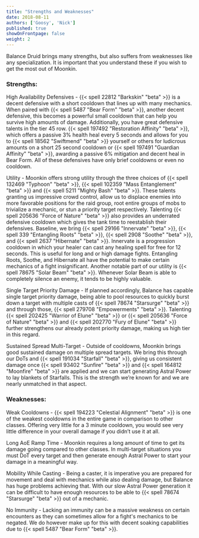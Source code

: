 ```yaml
---
title: "Strengths and Weaknesses"
date: 2018-08-11
authors: ['Goosy', 'Nick']
published: true
showOnFrontpage: false
weight: 2
---
```


Balance Druid brings many strengths, but also suffers from weaknesses like any specialization. It is important that you understand these if you wish to get the most out of Moonkin. 

### Strengths:

High Availability Defensives - {{< spell 22812 "Barkskin" "beta" >}} is a decent defensive with a short cooldown that lines up with many mechanics. When paired with {{< spell 5487 "Bear Form" "beta" >}}, another decent defensive, this becomes a powerful small cooldown that can help you survive high amounts of damage. Additionally, you have great defensive talents in the tier 45 row. {{< spell 197492 "Restoration Affinity" "beta" >}}, which offers a passive 3% health heal every 5 seconds and allows for you to {{< spell 18562 "Swiftmend" "beta" >}} yourself or others for ludicrous amounts on a short 25 second cooldown or {{< spell 197491 "Guardian Affinity" "beta" >}}, awarding a passive 6% mitigation and decent heal in Bear Form. All of these defensives have only brief cooldowns or even no cooldown.

Utility - Moonkin offers strong utility through the three choices of {{< spell 132469 "Typhoon" "beta" >}}, {{< spell 102359 "Mass Entanglement" "beta" >}} and {{< spell 5211 "Mighty Bash" "beta" >}}. These talents granting us impressive crowd control, allow us to displace enemies into more favorable positions for the raid group, root entire groups of mobs to trivialize a mechanic, or stun a priority target respectively. Talenting {{< spell 205636 "Force of Nature" "beta" >}} also provides an underrated defensive cooldown which gives the tank time to reestablish their defensives. Baseline, we bring {{< spell 29166 "Innervate" "beta" >}}, {{< spell 339 "Entangling Roots" "beta" >}}, {{< spell 2908 "Soothe" "beta" >}}, and {{< spell 2637 "Hibernate" "beta" >}}. Innervate is a progression cooldown in which your healer can cast any healing spell for free for 12 seconds. This is useful for long and or high damage fights. Entangling Roots, Soothe, and Hibernate all have the potential to make certain mechanics of a fight insignificant. Another notable part of our utility is {{< spell 78675 "Solar Beam" "beta" >}}. Whenever Solar Beam is able to completely silence an enemy, it tends to be highly valuable.

Single Target Priority Damage - If planned accordingly, Balance has capable single target priority damage, being able to pool resources to quickly burst down a target with multiple casts of {{< spell 78674 "Starsurge" "beta" >}} and through those, {{< spell 279708 "Empowerments" "beta" >}}. Talenting {{< spell 202425 "Warrior of Elune" "beta" >}} or {{< spell 205636 "Force of Nature" "beta" >}} and {{< spell 202770 "Fury of Elune" "beta" >}} further strengthens our already potent priority damage, making us high tier in this regard.

Sustained Spread Multi-Target - Outside of cooldowns, Moonkin brings good sustained damage on multiple spread targets. We bring this through our DoTs and {{< spell 191034 "Starfall" "beta" >}}, giving us consistent damage once {{< spell 93402 "Sunfire" "beta" >}} and {{< spell 164812 "Moonfire" "beta" >}} are applied and we can start generating Astral Power to lay blankets of Starfalls. This is the strength we’re known for and we are nearly unmatched in that aspect.

### Weaknesses:

Weak Cooldowns - {{< spell 194223 "Celestial Alignment" "beta" >}} is one of the weakest cooldowns in the entire game in comparison to other classes. Offering very little for a 3 minute cooldown, you would see very little difference in your overall damage if you didn’t use it at all.

Long AoE Ramp Time - Moonkin requires a long amount of time to get its damage going compared to other classes. In multi-target situations you must DoT every target and then generate enough Astral Power to start your damage in a meaningful way.

Mobility While Casting - Being a caster, it is imperative you are prepared for movement and deal with mechanics while also dealing damage, but Balance has huge problems achieving that. With our slow Astral Power generation it can be difficult to have enough resources to be able to {{< spell 78674 "Starsurge" "beta" >}} out of a mechanic.

No Immunity - Lacking an immunity can be a massive weakness on certain encounters as they can sometimes allow for a fight's mechanics to be negated. We do however make up for this with decent soaking capabilities due to {{< spell 5487 "Bear Form" "beta" >}}.
